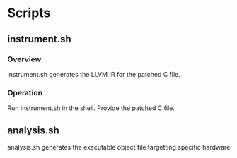 # Scripts

## instrument.sh
### Overview
instrument.sh generates the LLVM IR for the patched C file.
### Operation
Run instrument.sh in the shell. Provide the patched C file.

## analysis.sh
analysis.sh generates the executable object file targetting specific hardware